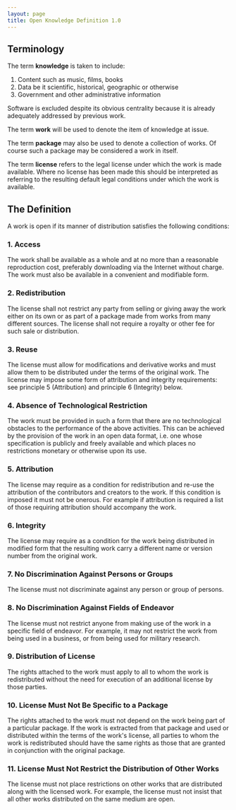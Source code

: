 ```yaml
---
layout: page
title: Open Knowledge Definition 1.0
---
```


Terminology 
-----------

The term **knowledge** is taken to include:

1.  Content such as music, films, books
2.  Data be it scientific, historical, geographic or otherwise
3.  Government and other administrative information

Software is excluded despite its obvious centrality because it is
already adequately addressed by previous work.

The term **work** will be used to denote the item of knowledge at issue.

The term **package** may also be used to denote a collection of works.
Of course such a package may be considered a work in itself.

The term **license** refers to the legal license under which the work is
made available. Where no license has been made this should be
interpreted as referring to the resulting default legal conditions under
which the work is available.

The Definition 
--------------

A work is open if its manner of distribution satisfies the following
conditions:

### 1. Access 

The work shall be available as a whole and at no more than a reasonable
reproduction cost, preferably downloading via the Internet without
charge. The work must also be available in a convenient and modifiable
form.

### 2. Redistribution 

The license shall not restrict any party from selling or giving away the
work either on its own or as part of a package made from works from many
different sources. The license shall not require a royalty or other fee
for such sale or distribution.

### 3. Reuse 

The license must allow for modifications and derivative works and must
allow them to be distributed under the terms of the original work. The
license may impose some form of attribution and integrity requirements:
see principle 5 (Attribution) and principle 6 (Integrity) below.

### 4. Absence of Technological Restriction 

The work must be provided in such a form that there are no technological
obstacles to the performance of the above activities. This can be
achieved by the provision of the work in an open data format, i.e. one
whose specification is publicly and freely available and which places no
restrictions monetary or otherwise upon its use.

### 5. Attribution 

The license may require as a condition for redistribution and re-use the
attribution of the contributors and creators to the work. If this
condition is imposed it must not be onerous. For example if attribution
is required a list of those requiring attribution should accompany the
work.

### 6. Integrity 

The license may require as a condition for the work being distributed in
modified form that the resulting work carry a different name or version
number from the original work.

### 7. No Discrimination Against Persons or Groups 

The license must not discriminate against any person or group of
persons.

### 8. No Discrimination Against Fields of Endeavor 

The license must not restrict anyone from making use of the work in a
specific field of endeavor. For example, it may not restrict the work
from being used in a business, or from being used for military research.

### 9. Distribution of License 

The rights attached to the work must apply to all to whom the work is
redistributed without the need for execution of an additional license by
those parties.

### 10. License Must Not Be Specific to a Package 

The rights attached to the work must not depend on the work being part
of a particular package. If the work is extracted from that package and
used or distributed within the terms of the work's license, all parties
to whom the work is redistributed should have the same rights as those
that are granted in conjunction with the original package.

### 11. License Must Not Restrict the Distribution of Other Works 

The license must not place restrictions on other works that are
distributed along with the licensed work. For example, the license must
not insist that all other works distributed on the same medium are open.
